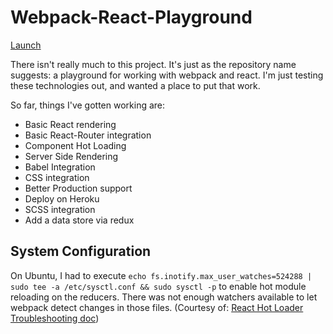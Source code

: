 # Webpack-React-Playground

[Launch](https://lit-sea-41628.herokuapp.com/)

There isn't really much to this project. It's just as the repository
name suggests: a playground for working with webpack and react. I'm
just testing these technologies out, and wanted a place to put that 
work.

So far, things I've gotten working are:
* Basic React rendering
* Basic React-Router integration
* Component Hot Loading
* Server Side Rendering
* Babel Integration
* CSS integration
* Better Production support
* Deploy on Heroku
* SCSS integration
* Add a data store via redux

## System Configuration

On Ubuntu, I had to execute `echo fs.inotify.max_user_watches=524288 |
sudo tee -a /etc/sysctl.conf && sudo sysctl -p` to enable hot module 
reloading on the reducers. There was not enough watchers available to 
let webpack detect changes in those files. (Courtesy of: [React Hot Loader Troubleshooting doc](https://github.com/gaearon/react-hot-loader/blob/master/docs/Troubleshooting.md))